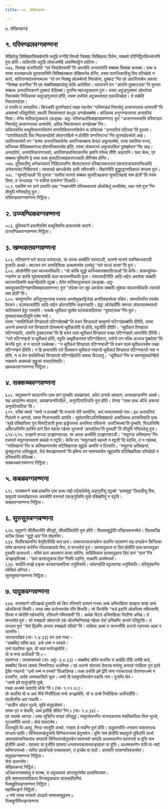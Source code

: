 ```yaml
---
title: ०७. सेखियकण्डं

---
```

७. सेखियकण्डं  


## १. परिमण्डलवग्गवण्णना

सेखियेसु सिक्खितसिक्खेनाति चतूहि मग्गेहि तिस्सो सिक्खा सिक्खित्वा ठितेन, सब्बसो परिनिट्ठितकिच्चेनाति वुत्तं होति। तादिनाति अट्ठहि लोकधम्मेहि अकम्पियट्ठेन तादिना।  
५७६. सिक्खा करणीयाति ‘‘एवं निवासेस्सामी’’ति आरामेपि अन्तरघरेपि सब्बत्थ सिक्खा कत्तब्बा। एत्थ च यस्मा वत्तक्खन्धके वुत्तवत्तानिपि सिक्खितब्बत्ता सेखियानेव होन्ति, तस्मा पाराजिकादीसु विय परिच्छेदो न कतो, चारित्तनयदस्सनत्थञ्च ‘‘यो पन भिक्खु ओलम्बेन्तो निवासेय्य, दुक्कट’’न्ति एवं आपत्तिनामेन अवत्वा ‘‘सिक्खा करणीया’’ति एवं सब्बसिक्खापदेसु पाळि आरोपिता। पदभाजने पन ‘‘आपत्ति दुक्कटस्सा’’ति वुत्तत्ता सब्बत्थ अनादरियकरणे दुक्कटं वेदितब्बं। वुत्तन्ति महाअट्ठकथायं वुत्तं। यस्मा अट्ठङ्गुलमत्तं ओतारेत्वा निवत्थमेव निसिन्नस्स चतुरङ्गुलमत्तं होति, तस्मा उभोपेते अट्ठकथावादा एकपरिच्छेदा। ते सब्बेति निवासनदोसा।  
तं पनाति तं अनादरियं। किञ्चापि कुरुन्दिवादं पच्छा वदन्तेन ‘‘परिमण्डलं निवासेतुं अजानन्तस्स अनापत्ती’’ति अयमत्थो पतिट्ठापितो, तथापि निवासनवत्तं साधुकं उग्गहेतब्बमेव। सञ्चिच्च अनुग्गण्हन्तस्स अनादरियं सिया। तेनेव मातिकाट्ठकथायं (कङ्खा॰ अट्ठ॰ परिमण्डलसिक्खापदवण्णना) वुत्तं ‘‘अजानन्तस्साति परिमण्डलं निवासेतुं अजानन्तस्स अनापत्ति, अपिच निवासनवत्तं उग्गहेतब्ब’’न्ति।  
सचित्तकन्ति वत्थुविजाननचित्तेन पण्णत्तिविजाननचित्तेन च सचित्तकं ‘‘अनादरियं पटिच्चा’’ति वुत्तत्ता। ‘‘पाणातिपातादि विय निवासनदोसो लोकगरहितो न होतीति पण्णत्तिवज्ज’’न्ति फुस्सदेवत्थेरो आह। उपतिस्सत्थेरो पन ‘‘यस्मा अनादरियवसेनेव आपज्जितब्बत्ता केवलं अकुसलमेव, तञ्च पकतिया वज्जं, सञ्चिच्च वीतिक्कमनञ्च दोमनस्सितस्सेव होति, तस्मा लोकवज्जं अकुसलचित्तं दुक्खवेदन’’न्ति आह। अनादरियं, अनापत्तिकारणाभावो, अपरिमण्डलनिवासनन्ति इमानि पनेत्थ तीणि अङ्गानि। यथा चेत्थ, एवं सब्बत्थ पुरिमानि द्वे तत्थ तत्थ वुत्तपटिपक्खकरणञ्चाति तीणियेव होन्ति।  
५७७. दुतियादीसु अनेकप्पकारं गिहिपारुतन्ति सेतपटपारुतं परिब्बाजकपारुतं एकसाटकपारुतन्तिआदि अनेकप्पभेदं गिहिपारुतं। तस्सत्थो खन्धकेयेव आवि भविस्सति। विहारेपीति बुद्धुपट्ठानादिकालं सन्धाय वुत्तं।  
५७८. ‘‘सुप्पटिच्छन्नो’’ति वुत्तत्ता ‘‘ससीसं पारुतो सब्बथा सुप्पटिच्छन्नत्ता सुप्पटिच्छन्नो नाम होती’’ति यस्स सिया, तं सन्धायाह ‘‘न ससीसं पारुतेना’’तिआदि।  
५८२. एकस्मिं पन ठाने ठत्वाति एत्थ ‘‘गच्छन्तोपि परिस्सयाभावं ओलोकेतुं लभतियेव, तथा गामे पूज’’न्ति तीसुपि गण्ठिपदेसु वुत्तं।  
परिमण्डलवग्गवण्णना निट्ठिता।  


## २. उज्जग्घिकवग्गवण्णना

५८६. दुतियवग्गे हसनीयस्मिं वत्थुस्मिन्ति हासजनके कारणे।  
उज्जग्घिकवग्गवण्णना निट्ठिता।  


## ३. खम्भकतवग्गवण्णना

६०३. ततियवग्गे पत्ते सञ्ञा पत्तसञ्ञा, सा अस्स अत्थीति पत्तसञ्ञी, अत्तनो भाजने उपनिबन्धसञ्ञी हुत्वाति अत्थो। ब्यञ्जनं पन अनादियित्वा अत्थमत्तमेव दस्सेतुं ‘‘पत्ते सञ्ञं कत्वा’’ति वुत्तं।  
६०४. ओलोणीति एका ब्यञ्जनविकति। ‘‘यो कोचि सुद्धो कञ्जिकतक्कादिरसओ’’ति केचि। साकसूपेय्य-ग्गहणेन या काचि सूपेय्यसाकेहि कता ब्यञ्जनविकति वुत्ता। मंसरसादीनीति आदि-सद्देन अवसेसा सब्बापि ब्यञ्जनविकति सङ्गहिताति दट्ठब्बं। तेनेव मातिकाट्ठकथायं (कङ्खा॰ अट्ठ॰ समसूपकपटिग्गहणसिक्खापदवण्णना) वुत्तं ‘‘ठपेत्वा पन सूपं अवसेसा सब्बापि सूपेय्या ब्यञ्जनविकति रसरसो नाम होती’’ति।  
६०५. समपुण्णन्ति अधिट्ठानुपगस्स पत्तस्स अन्तोमुखवट्टिलेखं अनतिक्कामेत्वा रचितं। समभरितन्ति तस्सेव वेवचनं। फलाफलादीति आदि-सद्देन ओदनादिम्पि सङ्गण्हाति। हेट्ठा ओरोहतीति समन्ता ओकाससब्भावतो चालियमानं हेट्ठा भस्सति। मत्थके थूपीकतं पूवमेव वटंसकसदिसत्ता ‘‘पूववटंसक’’न्ति वुत्तं। पुप्फवटंसकादीसुपि एसेव नयो।  
यस्मा ‘‘समतित्तिको पिण्डपातो पटिग्गहेतब्बो’’ति वचनं पिण्डपातो सम्पुण्णो पटिग्गहेतब्बोति दीपेति, तस्मा अत्तनो हत्थगते पत्ते पिण्डपातो दिय्यमानो थूपीकतोपि चे होति, वट्टतीति दीपेति। ‘‘थूपीकतं पिण्डपातं पटिग्गण्हाति, आपत्ति दुक्कटस्सा’’ति हि वचनं पठमं थूपीकतं पिण्डपातं पच्छा पटिग्गण्हतो आपत्तीति दीपेति। ‘‘पत्ते पटिग्गण्हतो च थूपीकतं होति, वट्टति अथूपीकतस्स पटिग्गहितत्ता, पयोगो पन नत्थि अञ्ञत्र पुब्बदेसा’’ति केनचि वुत्तं, तं न सारतो पच्चेतब्बं। ‘‘न थूपीकतं पिण्डपातं पटिग्गण्हाती’’ति वचनं पठमं थूपीकतस्सेव पच्छा पटिग्गण्हनं दीपेति। न हि हत्थगतेपि पत्ते दिय्यमानं थूपीकतं गण्हन्तो थूपीकतं पिण्डपातं पटिग्गण्हन्तो नाम न होति, न च तेन समतित्तिको पिण्डपातो पटिग्गहितोति सक्का विञ्ञातुं। ‘‘थूपीकत’’न्ति च भावनपुंसकनिद्देसे गय्हमाने अयमत्थो सुट्ठुतरं पाकटोयेवाति।  
खम्भकतवग्गवण्णना निट्ठिता।  


## ४. सक्कच्चवग्गवण्णना

६०८. चतुत्थवग्गे सपदानन्ति एत्थ दानं वुच्चति अवखण्डनं, अपेतं दानतो अपदानं, अनवखण्डनन्ति अत्थो। सह अपदानेन सपदानं, अवखण्डनविरहितं , अनुपटिपाटियाति वुत्तं होति। तेनाह ‘‘तत्थ तत्थ ओधिं अकत्वा अनुपटिपाटिया’’ति।  
६११. यस्मिं समये ‘‘पाणो न हन्तब्बो’’ति राजानो भेरिं चरापेन्ति, अयं माघातसमयो नाम। इध अनापत्तियं गिलानो न आगतो, तस्मा गिलानस्सपि आपत्ति। सूपोदनविञ्ञत्तिसिक्खापदे असञ्चिच्च अस्सतियाति एत्थ ‘‘मुखे पक्खिपित्वा पुन विप्पटिसारी हुत्वा छड्डेन्तस्स अरुचिया पविसन्ते ‘असञ्चिच्चा’ति वुच्चति, विञ्ञत्तिम्पि अविञ्ञत्तिम्पि एतस्मिं ठाने ठितं सहसा गहेत्वा भुञ्जन्ते ‘अस्सतिया’ति वुच्चती’’ति तीसुपि गण्ठिपदेसु वुत्तं।  
६१४-६१५. उज्झाने सञ्ञा उज्झानसञ्ञा, सा अस्स अत्थीति उज्झानसञ्ञी। ‘‘मयूरण्डं अतिमहन्त’’न्ति वचनतो मयूरण्डप्पमाणो कबळो न वट्टति। केचि पन ‘‘मयूरण्डतो महन्तो न वट्टती’’ति वदन्ति, तं न गहेतब्बं, ‘‘नातिमहन्त’’न्ति च अतिमहन्तस्सेव पटिक्खित्तत्ता खुद्दके आपत्ति न दिस्सति। ‘‘मयूरण्डं अतिमहन्तं, कुक्कुटण्डं अतिखुद्दकं, तेसं वेमज्झप्पमाणो’’ति इमिना पन सारुप्पवसेन खुद्दकम्पि पटिक्खिपित्वा परिच्छेदो न दस्सितोति वेदितब्बं।  
सक्कच्चवग्गवण्णना निट्ठिता।  


## ५. कबळवग्गवण्णना

६१८. पञ्चमवग्गे सब्बं हत्थन्ति एत्थ हत्थ-सद्दो तदेकदेसेसु अङ्गुलीसु दट्ठब्बो ‘‘हत्थमुद्दा’’तिआदीसु विय, समुदाये पवत्तवोहारस्स अवयवेपि वत्तनतो एकङ्गुलिम्पि मुखे पक्खिपितुं न वट्टति।  
कबळवग्गवण्णना निट्ठिता।  


## ६. सुरुसुरुवग्गवण्णना

६२७. छट्ठवग्गे सीतीकतोति सीतट्टो, सीतपीळितोति वुत्तं होति। सिलकबुद्धोति परिहासवचनमेतं। सिलकञ्हि कञ्चि दिस्वा ‘‘बुद्धो अय’’न्ति वोहरन्ति।  
६३४. विलीवच्छत्तन्ति वेणुविलीवेहि कतं छत्तं। तत्थजातकदण्डकेन कतन्ति तालपण्णं सह दण्डकेन छिन्दित्वा तमेव छत्तदण्डं करोन्ति गोपालकादयो विय, तं सन्धायेतं वुत्तं। छत्तपादुकाय वा ठितं होतीति एत्थ छत्तपादुका वुच्चति छत्ताधारो। यस्मिं छत्तं अपतमानं कत्वा ठपेन्ति, तादिसिकाय छत्तपादुकाय ठितं छत्तं ‘‘छत्त’’न्ति अज्झाहरितब्बं। ‘‘छत्तं छत्तपादुकाय ठित’’न्तिपि पठन्ति, तत्थापि अयमेवत्थो।  
६३७. चापोति मज्झे वङ्का काचदण्डसदिसा धनुविकति। कोदण्डोति वट्टलदण्डा धनुविकति। पटिमुक्कन्ति पवेसितं लग्गितं।  
सुरुसुरुवग्गवण्णना निट्ठिता।  


## ७. पादुकवग्गवण्णना

६४७. सत्तमवग्गे पटिच्छन्नो हुत्वाति सो किर रत्तिभागे उय्यानं गन्त्वा अम्बं अभिरुहित्वा साखाय साखं अम्बं ओलोकेन्तो विचरि। तस्स तथा करोन्तस्सेव रत्ति विभायि। सो चिन्तेसि ‘‘सचे इदानि ओतरित्वा गमिस्सामि, दिस्वा मं चोरोति गहेस्सन्ति, रत्तिभागे गमिस्सामी’’ति। अथेकं विटपं अभिरुहित्वा निलीनो अच्छि। तं सन्धायेतं वुत्तं। सो रुक्खतो ओतरन्तो एकं ओलम्बिनिसाखं गहेत्वा तेसं उभिन्नम्पि अन्तरे पतिट्ठासि। तं सन्धाय वुत्तं ‘‘तेसं द्विन्नम्पि अन्तरा रुक्खतो पतितो’’ति। पाळिया अत्थं न जानन्तीति अत्तनो गहणस्स अत्थं न जानन्ति।  
जातकपाळियं (जा॰ १.४.३३) पन अयं गाथा –  
‘‘सब्बमिदं चरिमं कतं, उभो धम्मं न पस्सरे।  
उभो पकतिया चुता, यो चायं मन्तेज्झापेति।  
यो च मन्तं अधीयती’’ति॥ –  
एवमागता। तस्सायमत्थो (जा॰ अट्ठ॰ ३.४.३३) – सब्बमिदं चरिमं कतन्ति यं अम्हेहि तीहि जनेहि कतं, सब्बमिदं किच्चं लामकं निम्मरियादं अधम्मिकं। एवं अत्तनो चोरभावं तेसञ्च मन्तेसु अगारवं गरहित्वा पुन इतरे द्वेयेव गरहन्तो ‘‘उभो धम्मं न पस्सरे’’तिआदिमाह। तत्थ उभोति इमे द्वेपि जना गरुकारारहं पोराणकधम्मं न पस्सन्ति, ततोव धम्मपकतितो चुता। धम्मो हि पठमुप्पत्तिवसेन पकति नाम। वुत्तम्पि चेतं –  
‘‘धम्मो हवे पातुरहोसि पुब्बे,  
पच्छा अधम्मो उदपादि लोके’’ति॥ (जा॰ १.११.२८)।  
यो चायन्ति यो च अयं नीचे निसीदित्वा मन्ते अज्झापेति, यो च उच्चे निसीदित्वा अधीयतीति।  
सालीनन्ति अयं गाथापि –  
‘‘सालीनं ओदनं भुञ्जे, सुचिं मंसूपसेचनं।  
तस्मा एतं न सेवामि, धम्मं इसीहि सेवित’’न्ति॥ (जा॰ १.४.३४) –  
एवं जातके आगता। तत्थ सुचिन्ति पण्डरं परिसुद्धं। मंसूपसेचनन्ति नानप्पकाराय मंसविकतिया सित्तं भुञ्जे, भुञ्जामीति अत्थो। सेसं पाकटमेव।  
धिरत्थूति धि अत्थु, निन्दा भवतूति अत्थो, गरहाम तं मयन्ति वुत्तं होति। लद्धलाभोति धनलाभं यसलाभञ्च सन्धाय वदति। विनिपातनहेतुनाति विनिपातनस्स हेतुभावेन। वुत्ति नाम होतीति यथावुत्तो दुविधोपि लाभो अपायसंवत्तनिकताय सम्पराये विनिपातनहेतुभावेन पवत्तनतो सम्पति अधम्मचरणेन पवत्तनतो च वुत्ति नाम होतीति अत्थो। एवरूपा या वुत्तीति एवरूपा धनलाभयसलाभसङ्खाता या वुत्ति। अधम्मचरणेन वाति वा-सद्दो सम्पिण्डनत्थो। त्वन्ति उपयोगत्थे पच्चत्तवचनं, तं इच्चेव वा पाठो। अस्माति पासाणाधिवचनमेतं।  
पादुकवग्गवण्णना निट्ठिता।  
सेसं उत्तानमेव।  
सेखियकण्डं निट्ठितं।  
अधिकरणसमथेसु यं वत्तब्बं, तं अट्ठकथायं आगतट्ठानेयेव दस्सयिस्साम।  
इति समन्तपासादिकाय विनयट्ठकथाय सारत्थदीपनियं  
भिक्खुविभङ्गवण्णना निट्ठिता।  
महाविभङ्गो निट्ठितो।  
॥ नमो तस्स भगवतो अरहतो सम्मासम्बुद्धस्स॥  
भिक्खुनीविभङ्गवण्णना  